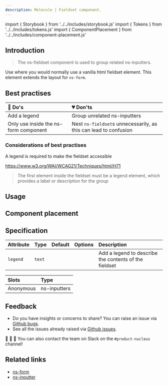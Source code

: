 ```yaml
---
description: Molecule | Fieldset component.
---
```


import { Storybook } from '../../includes/storybook.js'
import { Tokens } from '../../includes/tokens.js'
import { ComponentPlacement } from '../../includes/component-placement.js'

## Introduction

> The ns-fieldset component is used to group related ns-inputters.

Use where you would normally use a vanilla html fieldset element. This element extends the layout for `ns-form`.

## Best practises

| 💚 Do's | 💔 Don'ts |
| :--- | :--- |
| Add a legend | Group unrelated ns-inputters |
| Only use inside the ns-form component | Nest `ns-fieldset`s unnecessarily, as this can lead to confusion |

### Considerations of best practises

A legend is required to make the fieldset accessible

https://www.w3.org/WAI/WCAG21/Techniques/html/H71

> The first element inside the fieldset must be a legend element, which provides a label or description for the group

## Usage

<Storybook story="form-components-ns-fieldset--standard"></Storybook>

## Component placement

<ComponentPlacement component="ns-fieldset" parentComponents="ns-form"></ComponentPlacement>

## Specification

| Attribute | Type | Default | Options | Description |
| :--- | :--- | :--- | :--- | :--- |
| `legend` | `text`  |  |  | Add a legend to describe the contents of the fieldset |

| Slots | Type |
| :--- | :--- |
| Anonymous | ns-inputters |

<Tokens component="fieldset"></Tokens>

## Feedback

* Do you have insights or concerns to share? You can raise an issue via [Github bugs](https://github.com/ConnectedHomes/nucleus/issues/new?assignees=&labels=Bug&template=a--bug-report.md&title=[bug]%20[ns-fieldset]).
* See all the issues already raised via [Github issues](https://github.com/connectedHomes/nucleus/issues?utf8=%E2%9C%93&q=is%3Aopen+is%3Aissue+label%3ABug+[ns-fieldset]).

💩 🎉 🦄 You can also contact the team on Slack on the `#product-nucleus` channel!

## Related links

* [ns-form](components/ns-form.md)
* [ns-inputter](components/ns-inputter.md)
